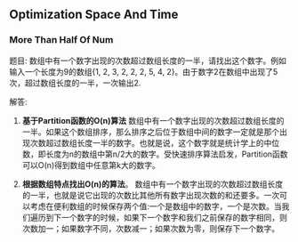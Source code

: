## Optimization Space And Time

### More Than Half Of Num
题目: 数组中有一个数字出现的次数超过数组长度的一半，请找出这个数字。例如输入一个长度为9的数组{1, 2, 3, 2, 2, 2, 5, 4, 2}。由于数字2在数组中出现了5次，超过数组长度的一半，一次输出2.

解答:

1. <strong>基于Partition函数的O(n)算法</strong>
数组中有一个数字出现的次数超过数组长度的一半。如果这个数组排序，那么排序之后位于数组中间的数字一定就是那个出现次数超过数组长度一半的数字。也就是说，这个数字就是统计学上的中位数，即长度为n的数组中第n/2大的数字。受快速排序算法启发，Partition函数可以O(n)得到数组中任意第k大的数字。

2. <strong>根据数组特点找出O(n)的算法</strong>。
数组中有一个数字出现的次数超过数组长度的一半，也就是说它出现的次数比其他所有数字出现次数的和还要多。一次可以考虑在便利数组的时候保存两个值:一个是数组中的数字，一个是次数。当我们遍历到下一个数字的时候，如果下一个数字和我们之前保存的数字相同，则次数加一；如果数字不同，次数减一；如果次数为零，则保存下一个数字。
